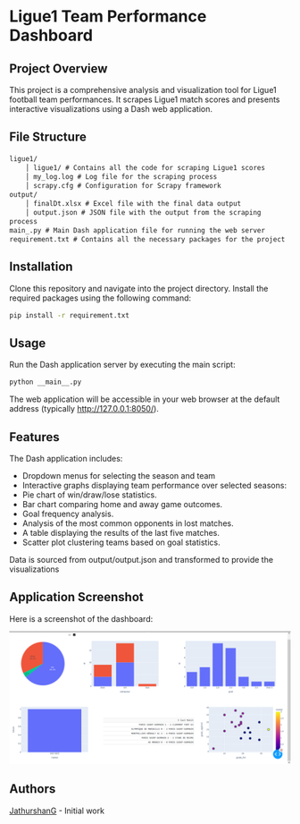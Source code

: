 # Ligue1 Team Performance Dashboard

## Project Overview
This project is a comprehensive analysis and visualization tool for Ligue1 football team performances. It scrapes Ligue1 match scores and presents interactive visualizations using a Dash web application.

## File Structure
    ligue1/
        │ ligue1/ # Contains all the code for scraping Ligue1 scores
        │ my_log.log # Log file for the scraping process
        │ scrapy.cfg # Configuration for Scrapy framework
    output/
        │ finalDt.xlsx # Excel file with the final data output
        │ output.json # JSON file with the output from the scraping process
    main_.py # Main Dash application file for running the web server
    requirement.txt # Contains all the necessary packages for the project

## Installation
Clone this repository and navigate into the project directory. Install the required packages using the following command:
```bash
pip install -r requirement.txt
```
## Usage
Run the Dash application server by executing the main script:

```bash
python __main__.py
```
The web application will be accessible in your web browser at the default address (typically http://127.0.0.1:8050/).

## Features

The Dash application includes:
- Dropdown menus for selecting the season and team
- Interactive graphs displaying team performance over selected seasons:
- Pie chart of win/draw/lose statistics.
- Bar chart comparing home and away game outcomes.
- Goal frequency analysis.
- Analysis of the most common opponents in lost matches.
- A table displaying the results of the last five matches.
- Scatter plot clustering teams based on goal statistics.

Data is sourced from output/output.json and transformed to provide the visualizations

## Application Screenshot
Here is a screenshot of the dashboard:

![Dashboard Screenshot](output/screenshot.png)
## Authors

[JathurshanG](https://github.com/JathurshanG) - Initial work


